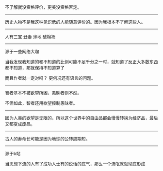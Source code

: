 不了解就没资格评价，更美没资格否定。
___
历史人物不是我这种见识低的人能随意评价的。因为我根本不了解这些人。
___
人有三宝 丑妻 薄地 破棉袄
___
源于一些网络大咖

当我发现我知道的和不知道的比例可能不足千分之一时，就知道了反正大多数东西都不知道，那就保持不知道算了

而且作者就一定对吗？ 更何况还有语言的问题。
___
智者基本不被欲望所困，愚昧者则不然。

不但如此，智者还用欲望控制愚昧者。
___
因为人类的欲望是无限的，所以这个世界中的自由品都会慢慢转换为经济品，最后又都变成废品。
___
古人的寿命长可能是因为地球的公转周期短。
___
源于b站

当思想下流的人有了成功人士有的说话的底气，那么一个流氓就就彻底形成